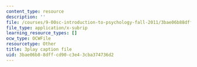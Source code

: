 ```yaml
---
content_type: resource
description: ''
file: /courses/9-00sc-introduction-to-psychology-fall-2011/3bae06b88dffcd90c3e43cba374736d2_kD3CswjYb2E.srt
file_type: application/x-subrip
learning_resource_types: []
ocw_type: OCWFile
resourcetype: Other
title: 3play caption file
uid: 3bae06b8-8dff-cd90-c3e4-3cba374736d2
---
```

